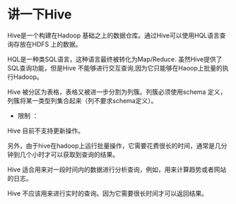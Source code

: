 # 讲一下Hive

Hive是一个构建在Hadoop 基础之上的数据仓库。通过Hive可以使用HQL语言查询存放在HDFS 上的数据。

HQL是一种类SQL语言，这种语言最终被转化为Map/Reduce. 虽然Hive提供了SQL查询功能，但是Hive 不能够进行交互查询,因为它只能够在Haoop上批量的执行Hadoop。

Hive 被分区为表格，表格又被进一步分割为列簇。列簇必须使用schema 定义，列簇将某一类型列集合起来（列不要求schema定义）。

* 限制 ：

Hive 目前不支持更新操作。

另外，由于hive在hadoop上运行批量操作，它需要花费很长的时间，通常是几分钟到几个小时才可以获取到查询的结果。

Hive 适合用来对一段时间内的数据进行分析查询，例如，用来计算趋势或者网站的日志。

Hive 不应该用来进行实时的查询。因为它需要很长时间才可以返回结果。